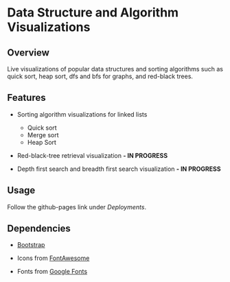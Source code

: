 # Data Structure and Algorithm Visualizations

## Overview

Live visualizations of popular data structures and sorting algorithms such as quick sort, heap sort, dfs and bfs for graphs, and red-black trees.

## Features

- Sorting algorithm visualizations for linked lists
    - Quick sort
    - Merge sort
    - Heap Sort
    
- Red-black-tree retrieval visualization **- IN PROGRESS**    

- Depth first search and breadth first search visualization **- IN PROGRESS**

## Usage
Follow the github-pages link under *Deployments*.

## Dependencies

- [Bootstrap](https://getbootstrap.com/)

- Icons from [FontAwesome](https://fontawesome.com/icons)

- Fonts from [Google Fonts](https://fonts.google.com/specimen/Outfit)


